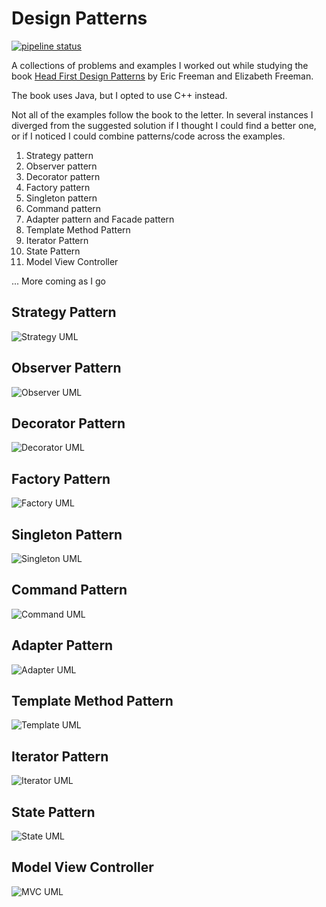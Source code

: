 # Design Patterns

[![pipeline status](https://gitlab.com/ales.genova/design-patterns/badges/master/pipeline.svg)](https://gitlab.com/ales.genova/design-patterns/commits/master)

A collections of problems and examples I worked out while studying the book [Head First Design Patterns](http://shop.oreilly.com/product/9780596007126) by Eric Freeman and Elizabeth Freeman.

The book uses Java, but I opted to use C++ instead.

Not all of the examples follow the book to the letter. In several instances I diverged from the suggested solution if I thought I could find a better one, or if I noticed I could combine patterns/code across the examples.

1. Strategy pattern
2. Observer pattern
3. Decorator pattern
4. Factory pattern
5. Singleton pattern
6. Command pattern
7. Adapter pattern and Facade pattern
8. Template Method Pattern
9. Iterator Pattern
10. State Pattern
11. Model View Controller

... More coming as I go


## Strategy Pattern
![Strategy UML](01_strategy_pattern/uml.svg)

## Observer Pattern
![Observer UML](02_observer_pattern/uml.svg)

## Decorator Pattern
![Decorator UML](03_decorator_pattern/uml.svg)

## Factory Pattern
![Factory UML](04_factory_pattern/uml.svg)

## Singleton Pattern
![Singleton UML](05_singleton_pattern/uml.svg)

## Command Pattern
![Command UML](06_command_pattern/uml.svg)

## Adapter Pattern
![Adapter UML](07_adapter_pattern/uml.svg)

## Template Method Pattern
![Template UML](08_template-method_pattern/uml.svg)

## Iterator Pattern
![Iterator UML](09_iterator_pattern/uml.svg)

## State Pattern
![State UML](10_state_pattern/uml.svg)

## Model View Controller
![MVC UML](12_model-view-controller/uml.svg)